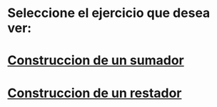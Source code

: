 # Seleccione el ejercicio que desea ver: 
# [Construccion de un sumador](/Taller_2_Lab/Sumador) 
# [Construccion de un restador](/Taller_2_Lab/Restador) 
